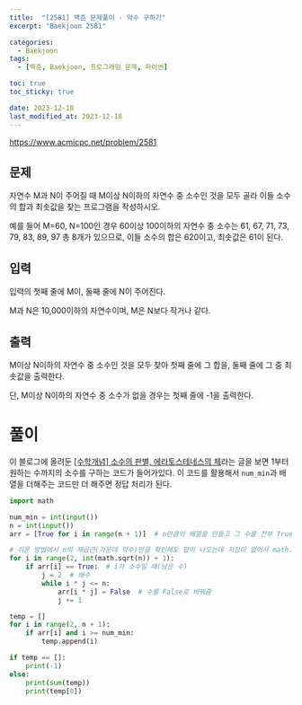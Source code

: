 ```yaml
---
title:  "[2581] 백준 문제풀이 - 약수 구하기"
excerpt: "Baekjoon 2581"

categories:
  - Baekjoon
tags:
  - [백준, Baekjoon, 프로그래밍 문제, 파이썬]

toc: true
toc_sticky: true

date: 2023-12-18
last_modified_at: 2023-12-18
---
```


https://www.acmicpc.net/problem/2581

## 문제
자연수 M과 N이 주어질 때 M이상 N이하의 자연수 중 소수인 것을 모두 골라 이들 소수의 합과 최솟값을 찾는 프로그램을 작성하시오.

예를 들어 M=60, N=100인 경우 60이상 100이하의 자연수 중 소수는 61, 67, 71, 73, 79, 83, 89, 97 총 8개가 있으므로, 이들 소수의 합은 620이고, 최솟값은 61이 된다.

## 입력
입력의 첫째 줄에 M이, 둘째 줄에 N이 주어진다.

M과 N은 10,000이하의 자연수이며, M은 N보다 작거나 같다.

## 출력
M이상 N이하의 자연수 중 소수인 것을 모두 찾아 첫째 줄에 그 합을, 둘째 줄에 그 중 최솟값을 출력한다. 

단, M이상 N이하의 자연수 중 소수가 없을 경우는 첫째 줄에 -1을 출력한다.

# 풀이
이 블로그에 올려둔 [[수학개념] 소수의 판별, 에라토스테네스의 체](https://98tech-savvy.github.io/math/Math-Prime-Number/)라는 글을 보면 1부터 원하는 수까지의 소수를 구하는 코드가 들어가있다. 이 코드를 활용해서 ``num_min``과 배열을 더해주는 코드만 더 해주면 정답 처리가 된다.

```py
import math

num_min = int(input())
n = int(input())
arr = [True for i in range(n + 1)]  # n만큼의 배열을 만들고 그 수를 전부 True로 채워줌

# 쉬운 방법에서 n의 제곱근(가운데 약수)만큼 확인해도 답이 나오는데 지장이 없어서 math.sqrt(n) 활용해 코드 개선
for i in range(2, int(math.sqrt(n)) + 1):
    if arr[i] == True:  # i가 소수일 때(남은 수)
        j = 2  # 배수
        while i * j <= n:
            arr[i * j] = False  # 수를 False로 바꿔줌
            j += 1

temp = []
for i in range(2, n + 1):
    if arr[i] and i >= num_min:
        temp.append(i)

if temp == []:
    print(-1)
else:
    print(sum(temp))
    print(temp[0])
```
